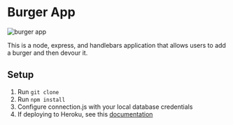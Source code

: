 # Burger App
![burger app](https://www.alanchen.com/wp-content/uploads/2019/01/burgerapp.png)

This is a node, express, and handlebars application that allows users to add a burger and then devour it. 

## Setup
1. Run `git clone`
2. Run `npm install`
3. Configure connection.js with your local database credentials
4. If deploying to Heroku, see this [documentation](https://columbia.bootcampcontent.com/columbia-bootcamp/COLNYC201809FSF2/blob/6cb16cb456600aa2054b4931ce45685b7d96926e/supplemental/MySQLHerokuDeploymentProcess.pdf)
